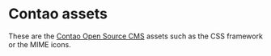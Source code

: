Contao assets
=============

These are the [Contao Open Source CMS][1] assets such as the CSS framework or
the MIME icons.


[1]: https://contao.org
